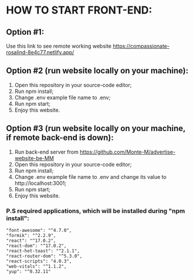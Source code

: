 # HOW TO START FRONT-END:

## Option #1:

Use this link to see remote working website https://compassionate-rosalind-8e4c77.netlify.app/

## Option #2 (run website locally on your machine):

1. Open this repository in your source-code editor;
2. Run npm install;
3. Change .env example file name to .env;
4. Run npm start;
5. Enjoy this website.

## Option #3 (run website locally on your machine, if remote back-end is down):

1. Run back-end server from https://github.com/Monte-M/advertise-website-be-MM
2. Open this repository in your source-code editor;
3. Run npm install;
4. Change .env example file name to .env and change its value to http://localhost:3001;
5. Run npm start;
6. Enjoy this website.
    
### P.S required applications, which will be installed during "npm install":
    "font-awesome": "^4.7.0",
    "formik": "^2.2.9",
    "react": "^17.0.2",
    "react-dom": "^17.0.2",
    "react-hot-toast": "^2.1.1",
    "react-router-dom": "^5.3.0",
    "react-scripts": "4.0.3",
    "web-vitals": "^1.1.2",
    "yup": "^0.32.11"
